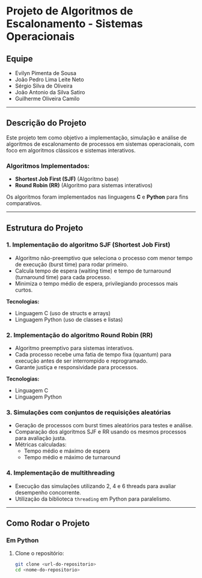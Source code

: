 # Projeto de Algoritmos de Escalonamento - Sistemas Operacionais

## Equipe
- Evilyn Pimenta de Sousa  
- João Pedro Lima Leite Neto  
- Sérgio Silva de Oliveira  
- João Antonio da Silva Satiro  
- Guilherme Oliveira Camilo  

---

## Descrição do Projeto

Este projeto tem como objetivo a implementação, simulação e análise de algoritmos de escalonamento de processos em sistemas operacionais, com foco em algoritmos clássicos e sistemas interativos.

### Algoritmos Implementados:
- **Shortest Job First (SJF)** (Algoritmo base)
- **Round Robin (RR)** (Algoritmo para sistemas interativos)

Os algoritmos foram implementados nas linguagens **C** e **Python** para fins comparativos.

---

## Estrutura do Projeto

### 1. Implementação do algoritmo SJF (Shortest Job First)

- Algoritmo não-preemptivo que seleciona o processo com menor tempo de execução (burst time) para rodar primeiro.
- Calcula tempo de espera (waiting time) e tempo de turnaround (turnaround time) para cada processo.
- Minimiza o tempo médio de espera, privilegiando processos mais curtos.

**Tecnologias:**  
- Linguagem C (uso de structs e arrays)  
- Linguagem Python (uso de classes e listas)

### 2. Implementação do algoritmo Round Robin (RR)

- Algoritmo preemptivo para sistemas interativos.
- Cada processo recebe uma fatia de tempo fixa (quantum) para execução antes de ser interrompido e reprogramado.
- Garante justiça e responsividade para processos.

**Tecnologias:**  
- Linguagem C  
- Linguagem Python

### 3. Simulações com conjuntos de requisições aleatórias

- Geração de processos com burst times aleatórios para testes e análise.
- Comparação dos algoritmos SJF e RR usando os mesmos processos para avaliação justa.
- Métricas calculadas:
  - Tempo médio e máximo de espera
  - Tempo médio e máximo de turnaround

### 4. Implementação de multithreading

- Execução das simulações utilizando 2, 4 e 6 threads para avaliar desempenho concorrente.
- Utilização da biblioteca `threading` em Python para paralelismo.

---

## Como Rodar o Projeto

### Em Python

1. Clone o repositório:
   ```bash
   git clone <url-do-repositorio>
   cd <nome-do-repositorio>
